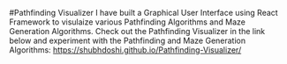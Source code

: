 #Pathfinding Visualizer
I have built a Graphical User Interface using React Framework to visulaize various Pathfinding Algorithms and Maze Generation Algorithms.
Check out the Pathfinding Visualizer in the link below and experiment with the Pathfinding and Maze Generation Algorithms:
https://shubhdoshi.github.io/Pathfinding-Visualizer/

